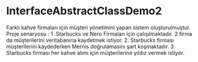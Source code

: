 # InterfaceAbstractClassDemo2
Farklı kahve firmaları için müşteri yönetimini yapan sistem oluşturulmuştur.
Proje senaryosu :
1 .Starbucks ve Nero Firmaları için çalışılmaktadır. 2 firma da müşterilerini veritabanına kaydetmek istiyor.
2. Starbucks firması müşterilerini kaydederken Mernis doğrulamasını şart koşmaktadır.
3. Starbucks firması her kahve alımı için müşterilerine yıldız vermek istiyor.
